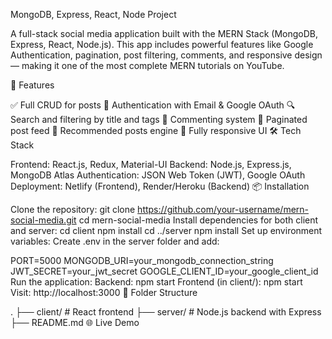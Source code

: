 MongoDB, Express, React, Node Project

A full-stack social media application built with the MERN Stack (MongoDB, Express, React, Node.js). This app includes powerful features like Google Authentication, pagination, post filtering, comments, and responsive design — making it one of the most complete MERN tutorials on YouTube.

🚀 Features

✅ Full CRUD for posts
🔐 Authentication with Email & Google OAuth
🔍 Search and filtering by title and tags
💬 Commenting system
📄 Paginated post feed
🧠 Recommended posts engine
📱 Fully responsive UI
🛠️ Tech Stack

Frontend: React.js, Redux, Material-UI
Backend: Node.js, Express.js, MongoDB Atlas
Authentication: JSON Web Token (JWT), Google OAuth
Deployment: Netlify (Frontend), Render/Heroku (Backend)
📦 Installation

Clone the repository:
git clone https://github.com/your-username/mern-social-media.git
cd mern-social-media
Install dependencies for both client and server:
cd client
npm install
cd ../server
npm install
Set up environment variables:
Create .env in the server folder and add:

PORT=5000
MONGODB_URI=your_mongodb_connection_string
JWT_SECRET=your_jwt_secret
GOOGLE_CLIENT_ID=your_google_client_id
Run the application:
Backend: npm start
Frontend (in client/): npm start
Visit: http://localhost:3000
📁 Folder Structure

.
├── client/         # React frontend
├── server/         # Node.js backend with Express
├── README.md
🌐 Live Demo
